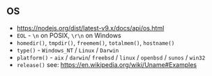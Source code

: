 ## OS
- https://nodejs.org/dist/latest-v9.x/docs/api/os.html
- `EOL` - `\n` on POSIX, `\r\n` on Windows
- `homedir()`, `tmpdir()`, `freemem()`, `totalmem()`, `hostname()`
- `type()` - `Windows_NT` / `Linux` / `Darwin`
- `platform()` - `aix` / `darwin`/ `freebsd` / `linux` / `openbsd` / `sunos` / `win32`
 - `release()` see: https://en.wikipedia.org/wiki/Uname#Examples